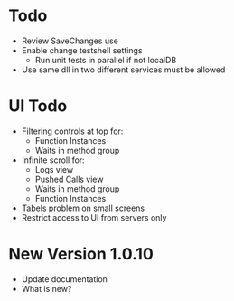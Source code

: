 ﻿# Todo
* Review SaveChanges use
* Enable change testshell settings
	* Run unit tests in parallel if not localDB
* Use same dll in two different services must be allowed

# UI Todo
* Filtering controls at top for:
	* Function Instances
	* Waits in method group
* Infinite scroll for:
	* Logs view
	* Pushed Calls view
	* Waits in method group
	* Function Instances
* Tabels problem on small screens
* Restrict access to UI from servers only



# New Version 1.0.10
* Update documentation
* What is new?